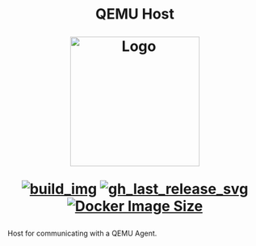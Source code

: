 <h1 align="center">QEMU Host
<br />
<p align="center">
<img src="https://github.com/qemu-tools/qemu-docker/raw/master/.github/logo.png" title="Logo" style="max-width:100%;" width="256" />
</p>

<div align="center">

[![build_img]][build_url]
[![gh_last_release_svg]][qemu-ghcr]
[![Docker Image Size]][qemu-ghcr]

[build_url]: https://github.com/qemu-tools/qemu-host/actions
[qemu-ghcr]: https://github.com/orgs/qemu-tools/packages/container/package/qemu-host

[build_img]: https://github.com/qemu-tools/qemu-host/actions/workflows/build.yml/badge.svg
[Docker Image Size]: https://ghcr-badge.egpl.dev/qemu-tools/qemu-host/size?color=SteelBlue
[gh_last_release_svg]: https://ghcr-badge.egpl.dev/qemu-tools/qemu-host/tags?n=1&label=version&color=SteelBlue

</div></h1>

Host for communicating with a QEMU Agent.

